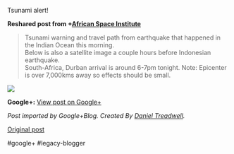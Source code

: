 <!--
date: '2012-04-11'
published: true
slug: 2012-04-tsunami-alert
time_to_read: 5
title: Tsunami alert!
-->

Tsunami alert!  
  
**Reshared post from +[African Space Institute](https://plus.google.com/111931818951070066487)**  
> Tsunami warning and travel path from earthquake that happened in the Indian Ocean this morning.   
> Below is also a satellite image a couple hours before Indonesian earthquake.  
> South-Africa, Durban arrival is around 6-7pm tonight. Note: Epicenter is over 7,000kms away so effects should be small.

  
[![](https://lh4.googleusercontent.com/-CMQ638ebNd8/T4VcbNdSwhI/AAAAAAAAADg/TdVLXPU4MNQ/earthquake%2B8.7.jpg)](https://lh4.googleusercontent.com/-CMQ638ebNd8/T4VcbNdSwhI/AAAAAAAAADg/TdVLXPU4MNQ/earthquake%2B8.7.jpg)

**Google+:** [View post on Google+](https://plus.google.com/103392016560023386646/posts/26TtYukj9DL)

  
  
*Post imported by Google+Blog. Created By [Daniel Treadwell](http://minimali.se/).*

[Original post](https://ysfk.blogspot.com/2012/04/tsunami-alert.html)

#google+ #legacy-blogger 